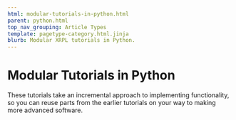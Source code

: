 ```yaml
---
html: modular-tutorials-in-python.html
parent: python.html
top_nav_grouping: Article Types
template: pagetype-category.html.jinja
blurb: Modular XRPL tutorials in Python.
---
```

# Modular Tutorials in Python

These tutorials take an incremental approach to implementing functionality, so you can reuse parts from the earlier tutorials on your way to making more advanced software.